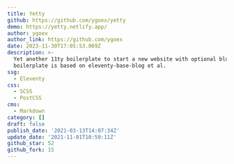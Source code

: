 ```yaml
---
title: Yetty
github: https://github.com/ygoex/yetty
demo: https://yetty.netlify.app/
author: ygoex
author_link: https://github.com/ygoex
date: 2023-11-30T17:05:53.069Z
description: >-
  Yet another 11ty boilerplate to start a new website with optional blog. This
  boilerplate is based on eleventy-base-blog et al.
ssg:
  - Eleventy
css:
  - SCSS
  - PostCSS
cms:
  - Markdown
category: []
draft: false
publish_date: '2021-03-13T14:07:34Z'
update_date: '2021-11-01T10:59:11Z'
github_star: 52
github_fork: 15
---
```

